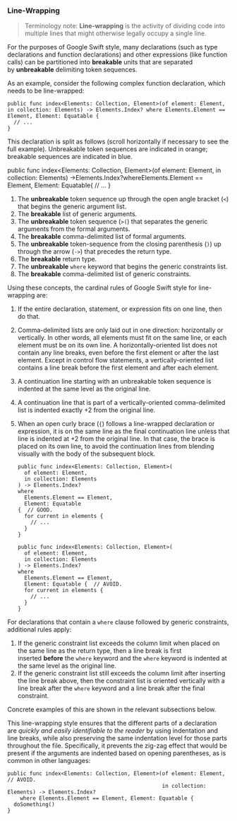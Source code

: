 ### Line-Wrapping

> Terminology note: **Line-wrapping** is the activity of dividing code into multiple lines that might otherwise legally occupy a single line.

For the purposes of Google Swift style, many declarations (such as type declarations and function declarations) and other expressions (like function calls) can be partitioned into **breakable** units that are separated by **unbreakable** delimiting token sequences.

As an example, consider the following complex function declaration, which needs to be line-wrapped:

```
public func index<Elements: Collection, Element>(of element: Element, in collection: Elements) -> Elements.Index? where Elements.Element == Element, Element: Equatable {
  // ...
}

```

This declaration is split as follows (scroll horizontally if necessary to see the full example). Unbreakable token sequences are indicated in orange; breakable sequences are indicated in blue.

public func index<Elements: Collection, Element>(of element: Element, in collection: Elements) ->Elements.Index?whereElements.Element == Element, Element: Equatable{
  // ...
}

1.  The **unbreakable** token sequence up through the open angle bracket (`<`) that begins the generic argument list.
2.  The **breakable** list of generic arguments.
3.  The **unbreakable** token sequence (`>(`) that separates the generic arguments from the formal arguments.
4.  The **breakable** comma-delimited list of formal arguments.
5.  The **unbreakable** token-sequence from the closing parenthesis (`)`) up through the arrow (`->`) that precedes the return type.
6.  The **breakable** return type.
7.  The **unbreakable** `where` keyword that begins the generic constraints list.
8.  The **breakable** comma-delimited list of generic constraints.

Using these concepts, the cardinal rules of Google Swift style for line-wrapping are:

1.  If the entire declaration, statement, or expression fits on one line, then do that.
2.  Comma-delimited lists are only laid out in one direction: horizontally or vertically. In other words, all elements must fit on the same line, or each element must be on its own line. A horizontally-oriented list does not contain any line breaks, even before the first element or after the last element. Except in control flow statements, a vertically-oriented list contains a line break before the first element and after each element.
3.  A continuation line starting with an unbreakable token sequence is indented at the same level as the original line.
4.  A continuation line that is part of a vertically-oriented comma-delimited list is indented exactly +2 from the original line.
5.  When an open curly brace (`{`) follows a line-wrapped declaration or expression, it is on the same line as the final continuation line unless that line is indented at +2 from the original line. In that case, the brace is placed on its own line, to avoid the continuation lines from blending visually with the body of the subsequent block.

    ```
    public func index<Elements: Collection, Element>(
      of element: Element,
      in collection: Elements
    ) -> Elements.Index?
    where
      Elements.Element == Element,
      Element: Equatable
    {  // GOOD.
      for current in elements {
        // ...
      }
    }

    ```

    ```
    public func index<Elements: Collection, Element>(
      of element: Element,
      in collection: Elements
    ) -> Elements.Index?
    where
      Elements.Element == Element,
      Element: Equatable {  // AVOID.
      for current in elements {
        // ...
      }
    }

    ```

For declarations that contain a `where` clause followed by generic constraints, additional rules apply:

1.  If the generic constraint list exceeds the column limit when placed on the same line as the return type, then a line break is first inserted **before** the `where` keyword and the `where` keyword is indented at the same level as the original line.
2.  If the generic constraint list still exceeds the column limit after inserting the line break above, then the constraint list is oriented vertically with a line break after the `where` keyword and a line break after the final constraint.

Concrete examples of this are shown in the relevant subsections below.

This line-wrapping style ensures that the different parts of a declaration are *quickly and easily identifiable to the reader* by using indentation and line breaks, while also preserving the same indentation level for those parts throughout the file. Specifically, it prevents the zig-zag effect that would be present if the arguments are indented based on opening parentheses, as is common in other languages:

```
public func index<Elements: Collection, Element>(of element: Element,  // AVOID.
                                                 in collection: Elements) -> Elements.Index?
    where Elements.Element == Element, Element: Equatable {
  doSomething()
}

```
